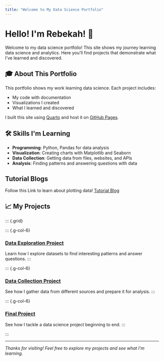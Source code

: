 ```yaml
---
title: "Welcome to My Data Science Portfolio"
---
```


# Hello! I'm Rebekah! 👋

Welcome to my data science portfolio! This site shows my journey learning data science and analytics. Here you'll find projects that demonstrate what I've learned and discovered.

## 🎓 About This Portfolio

This portfolio shows my work learning data science. Each project includes:

- My code with documentation
- Visualizations I created
- What I learned and discovered

I built this site using [Quarto](https://quarto.org/) and host it on [GitHub Pages](https://pages.github.com/).

## 🛠️ Skills I'm Learning

- **Programming**: Python, Pandas for data analysis
- **Visualization**: Creating charts with Matplotlib and Seaborn
- **Data Collection**: Getting data from files, websites, and APIs
- **Analysis**: Finding patterns and answering questions with data

## Tutorial Blogs

Follow this Link to learn about plotting data!
[Tutorial Blog](docs/tutorialblog.md)

## 📈 My Projects

::: {.grid}

::: {.g-col-6}
### [Data Exploration Project](projects/eda.qmd)
Learn how I explore datasets to find interesting patterns and answer questions.
:::

::: {.g-col-6}
### [Data Collection Project](projects/data-acquisition.qmd)
See how I gather data from different sources and prepare it for analysis.
:::

::: {.g-col-6}
### [Final Project](projects/final-project.qmd)
See how I tackle a data science project beginning to end.
:::

:::

---

*Thanks for visiting! Feel free to explore my projects and see what I'm learning.*